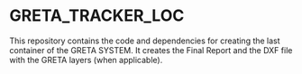 # GRETA_TRACKER_LOC
This repository contains the code and dependencies for creating the last container of the GRETA SYSTEM. It creates the Final Report and the DXF file with the GRETA layers (when applicable).
